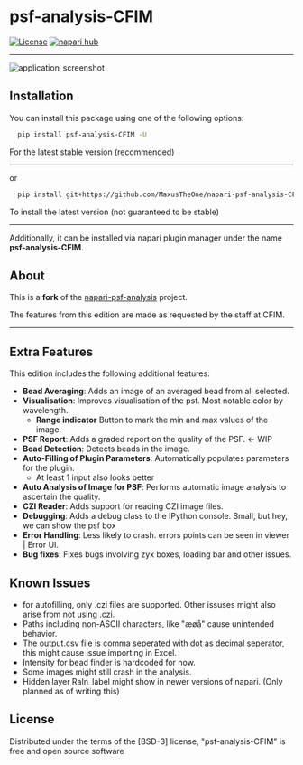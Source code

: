 # psf-analysis-CFIM

[![License](https://img.shields.io/badge/License-BSD_3--Clause-blue.svg)](https://opensource.org/licenses/BSD-3-Clause)
[![napari hub](https://img.shields.io/endpoint?url=https://api.napari-hub.org/shields/psf-analysis-CFIM)](https://napari-hub.org/plugins/psf-analysis-CFIM)

---
![application_screenshot](figs/PSF_CFIM_demo.gif)

## Installation

You can install this package using one of the following options:
```bash
  pip install psf-analysis-CFIM -U
```
For the latest stable version (recommended)

---

or

```bash
  pip install git+https://github.com/MaxusTheOne/napari-psf-analysis-CFIM-edition
```
To install the latest version (not guaranteed to be stable)

---
Additionally, it can be installed via napari plugin manager under the name **psf-analysis-CFIM**.

## About

This is a **fork** of the [napari-psf-analysis](https://github.com/fmi-faim/napari-psf-analysis) project.

The features from this edition are made as requested by the staff at CFIM.

---

## Extra Features

This edition includes the following additional features:

- **Bead Averaging**: Adds an image of an averaged bead from all selected.
- **Visualisation**: Improves visualisation of the psf. Most notable color by wavelength.
  - **Range indicator** Button to mark the min and max values of the image.
- **PSF Report**: Adds a graded report on the quality of the PSF. <- WIP
- **Bead Detection**: Detects beads in the image.
- **Auto-Filling of Plugin Parameters**: Automatically populates parameters for the plugin.
  - At least 1 input also looks better
- **Auto Analysis of Image for PSF**: Performs automatic image analysis to ascertain the quality.
- **CZI Reader**: Adds support for reading CZI image files.
- **Debugging**: Adds a debug class to the IPython console. Small, but hey, we can show the psf box
- **Error Handling**: Less likely to crash. errors points can be seen in viewer | Error UI.
- **Bug fixes**: Fixes bugs involving zyx boxes, loading bar and other issues.

## Known Issues

- for autofilling, only .czi files are supported. Other issuses might also arise from not using .czi.
- Paths including non-ASCII characters, like "æøå" cause unintended behavior.
- The output.csv file is comma seperated with dot as decimal seperator, this might cause issue importing in Excel.
- Intensity for bead finder is hardcoded for now.
- Some images might still crash in the analysis.
- Hidden layer RaIn_label might show in newer versions of napari. (Only planned as of writing this)


## License

Distributed under the terms of the [BSD-3] license,
"psf-analysis-CFIM" is free and open source software